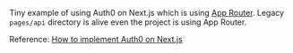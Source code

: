 Tiny example of using Auth0 on Next.js which is using [App Router](https://nextjs.org/docs/app).
Legacy `pages/api` directory is alive even the project is using App Router.

Reference: [How to implement Auth0 on Next.js](https://auth0.com/docs/quickstart/webapp/nextjs/01-login#install-the-auth0-next-js-sdk)